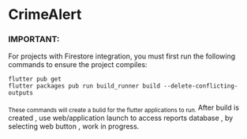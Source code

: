 # CrimeAlert 
### IMPORTANT:

For projects with Firestore integration, you must first run the following commands to ensure the project compiles:

```
flutter pub get
flutter packages pub run build_runner build --delete-conflicting-outputs
```
<sub> These commands will create a bulid for the flutter applications to run. </sub>
After build is created , use web/application launch to access reports database , by selecting web button , work in progress.
